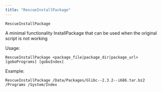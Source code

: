 ```yaml
---
title: "RescueInstallPackage"
---
```



`RescueInstallPackage`

A minimal functionality InstallPackage that can be used when the original script is not working

Usage:
```fish
RescueInstallPackage <package_file|package_dir|package_url> [goboPrograms] [goboIndex]
```

Example:
```fish
RescueInstallPackage /Data/Packages/Glibc--2.3.2--i686.tar.bz2 /Programs /System/Index
```
